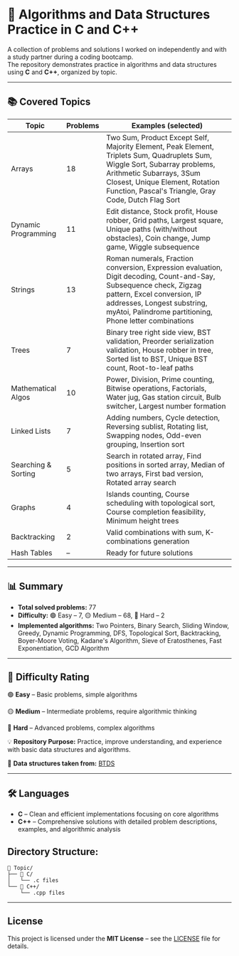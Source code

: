 # 🧩 Algorithms and Data Structures Practice in C and C++

A collection of problems and solutions I worked on independently and with a study partner during a coding bootcamp.  
The repository demonstrates practice in algorithms and data structures using **C** and **C++**, organized by topic.

---

## 📚 Covered Topics

| Topic              | Problems | Examples (selected) |
|--------------------|----------|---------------------|
| Arrays             | 18       | Two Sum, Product Except Self, Majority Element, Peak Element, Triplets Sum, Quadruplets Sum, Wiggle Sort, Subarray problems, Arithmetic Subarrays, 3Sum Closest, Unique Element, Rotation Function, Pascal's Triangle, Gray Code, Dutch Flag Sort |
| Dynamic Programming| 11       | Edit distance, Stock profit, House robber, Grid paths, Largest square, Unique paths (with/without obstacles), Coin change, Jump game, Wiggle subsequence |
| Strings            | 13       | Roman numerals, Fraction conversion, Expression evaluation, Digit decoding, Count-and-Say, Subsequence check, Zigzag pattern, Excel conversion, IP addresses, Longest substring, myAtoi, Palindrome partitioning, Phone letter combinations |
| Trees              | 7        | Binary tree right side view, BST validation, Preorder serialization validation, House robber in tree, Sorted list to BST, Unique BST count, Root-to-leaf paths |
| Mathematical Algos | 10       | Power, Division, Prime counting, Bitwise operations, Factorials, Water jug, Gas station circuit, Bulb switcher, Largest number formation |
| Linked Lists       | 7        | Adding numbers, Cycle detection, Reversing sublist, Rotating list, Swapping nodes, Odd-even grouping, Insertion sort |
| Searching & Sorting| 5        | Search in rotated array, Find positions in sorted array, Median of two arrays, First bad version, Rotated array search |
| Graphs             | 4        | Islands counting, Course scheduling with topological sort, Course completion feasibility, Minimum height trees |
| Backtracking       | 2        | Valid combinations with sum, K-combinations generation |
| Hash Tables        | –        | Ready for future solutions |

---

## 📊 Summary

- **Total solved problems:** 77  
- **Difficulty:** 🟢 Easy – 7, 🟡 Medium – 68, 🔴 Hard – 2  
- **Implemented algorithms:** Two Pointers, Binary Search, Sliding Window, Greedy, Dynamic Programming, DFS, Topological Sort, Backtracking, Boyer-Moore Voting, Kadane's Algorithm, Sieve of Eratosthenes, Fast Exponentiation, GCD Algorithm  

---


## 🎯 Difficulty Rating

🟢 **Easy** – Basic problems, simple algorithms  

🟡 **Medium** – Intermediate problems, require algorithmic thinking  

🔴 **Hard** – Advanced problems, complex algorithms  

💡 **Repository Purpose:** Practice, improve understanding, and experience with basic data structures and algorithms.

🔗 **Data structures taken from:** [BTDS](https://github.com/KamaTechOrg/BTDS)

---

## 🛠️ Languages

- **C** – Clean and efficient implementations focusing on core algorithms  
- **C++** – Comprehensive solutions with detailed problem descriptions, examples, and algorithmic analysis  

## Directory Structure:
```
📁 Topic/
├── 📁 C/
│   └── .c files
└── 📁 C++/
    └── .cpp files
```

---
## License

This project is licensed under the **MIT License** – see the [LICENSE](LICENSE) file for details.
